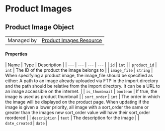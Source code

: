 # Product Images

## Product Image Object

|||
|---|---|
| Managed by | [Product Images Resource](/api/stores/v2/products/images)


#### Properties

| Name | Type | Description |
| --- | --- | --- | --- |
| `id` | `int` |
| `product_id` | `int` | The ID of the product the image belongs to |
| `image_file` | `string` | When specifying a product image, the image_file should be specified as either: A path to an image already uploaded via FTP in the import directory and the path should be relative from the import directory. It can be a URL to an image accessible on the internet. |
| `is_thumbnail` | `boolean` | If true, the image is used as product thumbnail |
| `sort_order` | `int` | The order in which the image will be displayed on the product page. When updating if the image is given a lower priority, all image with a sort_order the same or greater than the images new sort_order value will have their sort_order reordered |
| `description` | `text` | The description for the image |
| `date_created` | `date` |
